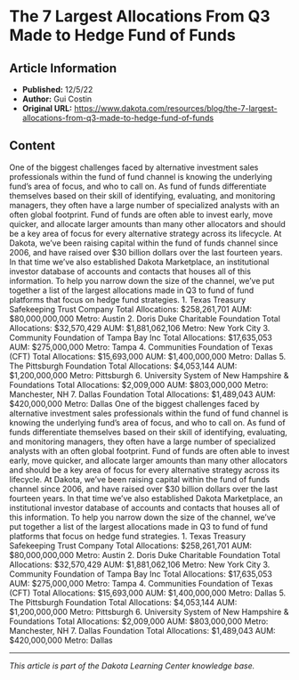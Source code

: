 # The 7 Largest Allocations From Q3 Made to Hedge Fund of Funds

## Article Information
- **Published:** 12/5/22
- **Author:** Gui Costin
- **Original URL:** https://www.dakota.com/resources/blog/the-7-largest-allocations-from-q3-made-to-hedge-fund-of-funds

## Content

One of the biggest challenges faced by alternative investment sales professionals within the fund of fund channel is knowing the underlying fund’s area of focus, and who to call on. As fund of funds differentiate themselves based on their skill of identifying, evaluating, and monitoring managers, they often have a large number of specialized analysts with an often global footprint. Fund of funds are often able to invest early, move quicker, and allocate larger amounts than many other allocators and should be a key area of focus for every alternative strategy across its lifecycle. At Dakota, we’ve been raising capital within the fund of funds channel since 2006, and have raised over $30 billion dollars over the last fourteen years. In that time we’ve also established Dakota Marketplace, an institutional investor database of accounts and contacts that houses all of this information. To help you narrow down the size of the channel, we’ve put together a list of the largest allocations made in Q3 to fund of fund platforms that focus on hedge fund strategies. 1. Texas Treasury Safekeeping Trust Company Total Allocations: $258,261,701 AUM: $80,000,000,000 Metro: Austin 2. Doris Duke Charitable Foundation Total Allocations: $32,570,429 AUM: $1,881,062,106 Metro: New York City 3. Community Foundation of Tampa Bay Inc Total Allocations: $17,635,053 AUM: $275,000,000 Metro: Tampa 4. Communities Foundation of Texas (CFT) Total Allocations: $15,693,000 AUM: $1,400,000,000 Metro: Dallas 5. The Pittsburgh Foundation Total Allocations: $4,053,144 AUM: $1,200,000,000 Metro: Pittsburgh 6. University System of New Hampshire & Foundations Total Allocations: $2,009,000 AUM: $803,000,000 Metro: Manchester, NH 7. Dallas Foundation Total Allocations: $1,489,043 AUM: $420,000,000 Metro: Dallas One of the biggest challenges faced by alternative investment sales professionals within the fund of fund channel is knowing the underlying fund’s area of focus, and who to call on. As fund of funds differentiate themselves based on their skill of identifying, evaluating, and monitoring managers, they often have a large number of specialized analysts with an often global footprint. Fund of funds are often able to invest early, move quicker, and allocate larger amounts than many other allocators and should be a key area of focus for every alternative strategy across its lifecycle. At Dakota, we’ve been raising capital within the fund of funds channel since 2006, and have raised over $30 billion dollars over the last fourteen years. In that time we’ve also established Dakota Marketplace, an institutional investor database of accounts and contacts that houses all of this information. To help you narrow down the size of the channel, we’ve put together a list of the largest allocations made in Q3 to fund of fund platforms that focus on hedge fund strategies. 1. Texas Treasury Safekeeping Trust Company Total Allocations: $258,261,701 AUM: $80,000,000,000 Metro: Austin 2. Doris Duke Charitable Foundation Total Allocations: $32,570,429 AUM: $1,881,062,106 Metro: New York City 3. Community Foundation of Tampa Bay Inc Total Allocations: $17,635,053 AUM: $275,000,000 Metro: Tampa 4. Communities Foundation of Texas (CFT) Total Allocations: $15,693,000 AUM: $1,400,000,000 Metro: Dallas 5. The Pittsburgh Foundation Total Allocations: $4,053,144 AUM: $1,200,000,000 Metro: Pittsburgh 6. University System of New Hampshire & Foundations Total Allocations: $2,009,000 AUM: $803,000,000 Metro: Manchester, NH 7. Dallas Foundation Total Allocations: $1,489,043 AUM: $420,000,000 Metro: Dallas

---

*This article is part of the Dakota Learning Center knowledge base.*